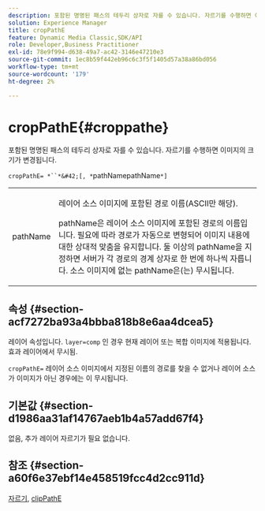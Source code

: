 ```yaml
---
description: 포함된 명명된 패스의 테두리 상자로 자를 수 있습니다. 자르기를 수행하면 이미지의 크기가 변경됩니다.
solution: Experience Manager
title: cropPathE
feature: Dynamic Media Classic,SDK/API
role: Developer,Business Practitioner
exl-id: 78e9f994-d638-49a7-ac42-3146e47210e3
source-git-commit: 1ec8b59f442eb96c6c3f5f1405d57a38a86bd056
workflow-type: tm+mt
source-wordcount: '179'
ht-degree: 2%

---
```


# cropPathE{#croppathe}

포함된 명명된 패스의 테두리 상자로 자를 수 있습니다. 자르기를 수행하면 이미지의 크기가 변경됩니다.

`cropPathE= *``*&#42;[, *`pathNamepathName`*]`

<table id="table_598304852E844456AB3AC9FF1F178B71"> 
 <tbody> 
  <tr> 
   <td colname="col1"> <p><span class="codeph"><span class="varname"> pathName</span></span> </p> </td> 
   <td colname="col2"> <p>레이어 소스 이미지에 포함된 경로 이름(ASCII만 해당). </p> <p> <span class="codeph"><span class="varname"> </span></span> pathName은 레이어 소스 이미지에 포함된 경로의 이름입니다. 필요에 따라 경로가 자동으로 변형되어 이미지 내용에 대한 상대적 맞춤을 유지합니다. 둘 이상의 <span class="codeph"><span class="varname"> pathName</span></span>을 지정하면 서버가 각 경로의 경계 상자로 한 번에 하나씩 자릅니다. 소스 이미지에 없는 <span class="codeph"><span class="varname"> pathName</span></span>은(는) 무시됩니다. </p> </td> 
  </tr> 
 </tbody> 
</table>

## 속성 {#section-acf7272ba93a4bbba818b8e6aa4dcea5}

레이어 속성입니다. `layer=comp` 인 경우 현재 레이어 또는 복합 이미지에 적용됩니다. 효과 레이어에서 무시됨.

`cropPathE=` 레이어 소스 이미지에서 지정된 이름의 경로를 찾을 수 없거나 레이어 소스가 이미지가 아닌 경우에는 이 무시됩니다.

## 기본값 {#section-d1986aa31af14767aeb1b4a57add67f4}

없음, 추가 레이어 자르기가 필요 없습니다.

## 참조 {#section-a60f6e37ebf14e458519fcc4d2cc911d}

[자르기](../../../../../is-api/http-ref/image-serving-api-ref/c-http-protocol-reference/c-command-reference/r-crop.md#reference-6fd0f6399966446ab4425ce050572eab),  [clipPathE](../../../../../is-api/http-ref/image-serving-api-ref/c-http-protocol-reference/c-command-reference/r-clippath.md#reference-8139b1b52dc54749b51b109521ddf83d)
